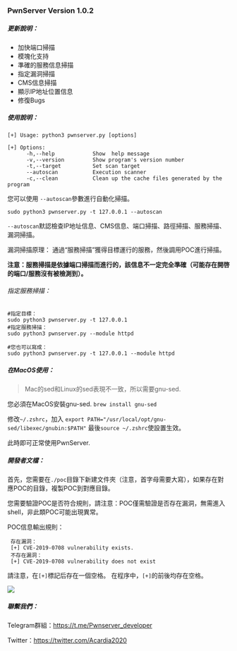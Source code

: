 ### PwnServer Version 1.0.2



##### 更新說明：

- 加快端口掃描
- 模塊化支持
- 準確的服務信息掃描
- 指定漏洞掃描
- CMS信息掃描
- 顯示IP地址位置信息
- 修復Bugs



##### 使用說明：

```
[+] Usage: python3 pwnserver.py [options]

[+] Options:
	  -h,--help            Show  help message
	  -v,--version         Show program's version number
	  -t,--target          Set scan target
	  --autoscan           Execution scanner
	  -c,--clean           Clean up the cache files generated by the program
```

您可以使用 `--autoscan`參數進行自動化掃描。

```
sudo python3 pwnserver.py -t 127.0.0.1 --autoscan
```

`--autoscan`默認檢查IP地址信息、CMS信息、端口掃描、路徑掃描、服務掃描、漏洞掃描。

漏洞掃描原理： 通過“服務掃描”獲得目標運行的服務，然後調用POC進行掃描。

**注意：服務掃描是依據端口掃描而進行的，該信息不一定完全準確（可能存在開啓的端口/服務沒有被檢測到）。**



###### 指定服務掃描：

```
#指定目標：
sudo python3 pwnserver.py -t 127.0.0.1
#指定服務掃描：
sudo python3 pwnserver.py --module httpd

#您也可以寫成：
sudo python3 pwnserver.py -t 127.0.0.1 --module httpd
```



##### 在MacOS使用：

> Mac的sed和Linux的sed表現不一致，所以需要gnu-sed.

您必須在MacOS安裝gnu-sed. `brew install gnu-sed`

修改`~/.zshrc`，加入 `export PATH="/usr/local/opt/gnu-sed/libexec/gnubin:$PATH"` 最後`source ~/.zshrc`使設置生效。

此時即可正常使用PwnServer.



##### 開發者文檔：

首先，您需要在`./poc`目錄下新建文件夾（注意，首字母需要大寫），如果存在對應POC的目錄，複製POC到對應目錄。



您需要驗證POC是否符合規則，請注意：POC僅需驗證是否存在漏洞，無需進入shell，非此類POC可能出現異常。


POC信息輸出規則：

```
 存在漏洞：
 [+] CVE-2019-0708 vulnerability exists.
 不存在漏洞：
 [+] CVE-2019-0708 vulnerability does not exist
```

請注意，在`[+]`標記后存在一個空格。
在程序中，`[+]`的前後均存在空格。

![](https://ftp.bmp.ovh/imgs/2020/12/e254b571d494c839.jpeg)

##### 聯繫我們：

Telegram群組：https://t.me/Pwnserver_developer

Twitter：https://twitter.com/Acardia2020

